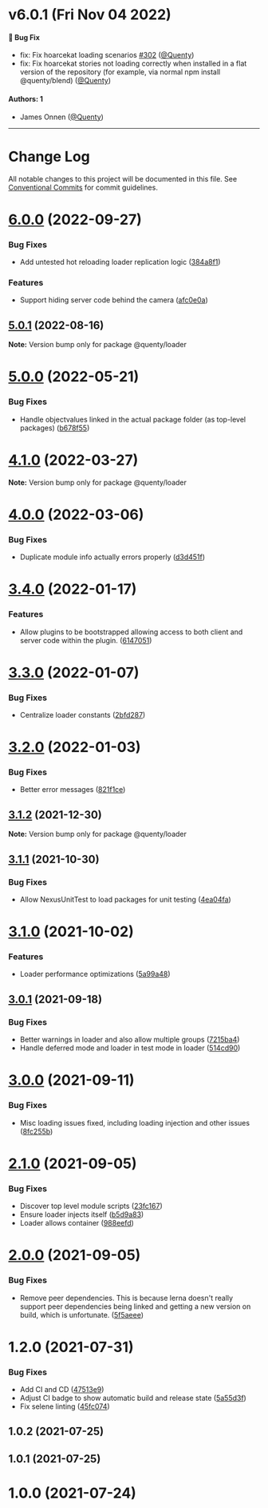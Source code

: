 # v6.0.1 (Fri Nov 04 2022)

#### 🐛 Bug Fix

- fix: Fix hoarcekat loading scenarios [#302](https://github.com/Quenty/NevermoreEngine/pull/302) ([@Quenty](https://github.com/Quenty))
- fix: Fix hoarcekat stories not loading correctly when installed in a flat version of the repository (for example, via normal npm install @quenty/blend) ([@Quenty](https://github.com/Quenty))

#### Authors: 1

- James Onnen ([@Quenty](https://github.com/Quenty))

---

# Change Log

All notable changes to this project will be documented in this file.
See [Conventional Commits](https://conventionalcommits.org) for commit guidelines.

# [6.0.0](https://github.com/Quenty/NevermoreEngine/compare/@quenty/loader@5.0.1...@quenty/loader@6.0.0) (2022-09-27)


### Bug Fixes

* Add untested hot reloading loader replication logic ([384a8f1](https://github.com/Quenty/NevermoreEngine/commit/384a8f166c781a6d67485d8cee1269915ba2a5ad))


### Features

* Support hiding server code behind the camera ([afc0e0a](https://github.com/Quenty/NevermoreEngine/commit/afc0e0a35592f68397d6db8108e7955b737ecfe0))





## [5.0.1](https://github.com/Quenty/NevermoreEngine/compare/@quenty/loader@5.0.0...@quenty/loader@5.0.1) (2022-08-16)

**Note:** Version bump only for package @quenty/loader





# [5.0.0](https://github.com/Quenty/NevermoreEngine/compare/@quenty/loader@4.1.0...@quenty/loader@5.0.0) (2022-05-21)


### Bug Fixes

* Handle objectvalues linked in the actual package folder (as top-level packages) ([b678f55](https://github.com/Quenty/NevermoreEngine/commit/b678f55989c30d9bab53724ca0573b8fea125aaf))





# [4.1.0](https://github.com/Quenty/NevermoreEngine/compare/@quenty/loader@4.0.0...@quenty/loader@4.1.0) (2022-03-27)

**Note:** Version bump only for package @quenty/loader





# [4.0.0](https://github.com/Quenty/NevermoreEngine/compare/@quenty/loader@3.4.0...@quenty/loader@4.0.0) (2022-03-06)


### Bug Fixes

* Duplicate module info actually errors properly ([d3d451f](https://github.com/Quenty/NevermoreEngine/commit/d3d451f24ecc3f6debeb802bd4de6b7276369403))





# [3.4.0](https://github.com/Quenty/NevermoreEngine/compare/@quenty/loader@3.3.0...@quenty/loader@3.4.0) (2022-01-17)


### Features

* Allow plugins to be bootstrapped allowing access to both client and server code within the plugin. ([6147051](https://github.com/Quenty/NevermoreEngine/commit/61470516702b7daa0ec020630556e7505e09aac1))





# [3.3.0](https://github.com/Quenty/NevermoreEngine/compare/@quenty/loader@3.2.0...@quenty/loader@3.3.0) (2022-01-07)


### Bug Fixes

* Centralize loader constants ([2bfd287](https://github.com/Quenty/NevermoreEngine/commit/2bfd287a369a6cbcd307a0983f47d246f1bf32a4))





# [3.2.0](https://github.com/Quenty/NevermoreEngine/compare/@quenty/loader@3.1.2...@quenty/loader@3.2.0) (2022-01-03)


### Bug Fixes

* Better error messages ([821f1ce](https://github.com/Quenty/NevermoreEngine/commit/821f1cefc9297c26c5aab2e414618de183857d21))





## [3.1.2](https://github.com/Quenty/NevermoreEngine/compare/@quenty/loader@3.1.1...@quenty/loader@3.1.2) (2021-12-30)

**Note:** Version bump only for package @quenty/loader





## [3.1.1](https://github.com/Quenty/NevermoreEngine/compare/@quenty/loader@3.1.0...@quenty/loader@3.1.1) (2021-10-30)


### Bug Fixes

* Allow NexusUnitTest to load packages for unit testing ([4ea04fa](https://github.com/Quenty/NevermoreEngine/commit/4ea04fa50d3908f71bd6f14a14ef4a74be6cdb00))





# [3.1.0](https://github.com/Quenty/NevermoreEngine/compare/@quenty/loader@3.0.1...@quenty/loader@3.1.0) (2021-10-02)


### Features

* Loader performance optimizations ([5a99a48](https://github.com/Quenty/NevermoreEngine/commit/5a99a4885685fce43c4214c088be459c5a18b4b5))





## [3.0.1](https://github.com/Quenty/NevermoreEngine/compare/@quenty/loader@3.0.0...@quenty/loader@3.0.1) (2021-09-18)


### Bug Fixes

* Better warnings in loader and also allow multiple groups ([7215ba4](https://github.com/Quenty/NevermoreEngine/commit/7215ba425e85bf5ad080d72f39d7645fa8e4fe06))
* Handle deferred mode and loader in test mode in loader ([514cd90](https://github.com/Quenty/NevermoreEngine/commit/514cd9043d20b6d2f2c019e920b19212b0dc96af))





# [3.0.0](https://github.com/Quenty/NevermoreEngine/compare/@quenty/loader@2.1.0...@quenty/loader@3.0.0) (2021-09-11)


### Bug Fixes

* Misc loading issues fixed, including loading injection and other issues ([8fc255b](https://github.com/Quenty/NevermoreEngine/commit/8fc255ba912c343f6c615f37c4e465abda0edac8))





# [2.1.0](https://github.com/Quenty/NevermoreEngine/compare/@quenty/loader@2.0.0...@quenty/loader@2.1.0) (2021-09-05)


### Bug Fixes

* Discover top level module scripts ([23fc167](https://github.com/Quenty/NevermoreEngine/commit/23fc1676f1140bb75e818e8aae0fb5fd514a5065))
* Ensure loader injects itself ([b5d9a83](https://github.com/Quenty/NevermoreEngine/commit/b5d9a838d0c8cb4df83bf606eb56c69b64c75002))
* Loader allows container ([988eefd](https://github.com/Quenty/NevermoreEngine/commit/988eefdfa26f4b547da829cf7ddf65a58747b7c8))





# [2.0.0](https://github.com/Quenty/NevermoreEngine/compare/@quenty/loader@1.2.0...@quenty/loader@2.0.0) (2021-09-05)


### Bug Fixes

* Remove peer dependencies. This is because lerna doesn't really support peer dependencies being linked and getting a new version on build, which is unfortunate. ([5f5aeee](https://github.com/Quenty/NevermoreEngine/commit/5f5aeeea8de9975435309e53679f0ef7064f9dd0))





# 1.2.0 (2021-07-31)


### Bug Fixes

* Add CI and CD ([47513e9](https://github.com/Quenty/NevermoreEngine/commit/47513e9b568162707534af132396dd8756947dd3))
* Adjust CI badge to show automatic build and release state ([5a55d3f](https://github.com/Quenty/NevermoreEngine/commit/5a55d3f19bf8d66a760d67da9b56ed47fab74656))
* Fix selene linting ([45fc074](https://github.com/Quenty/NevermoreEngine/commit/45fc07489ee59127ac6582689f19a0e87c1e5b5a))



## 1.0.2 (2021-07-25)



## 1.0.1 (2021-07-25)



# 1.0.0 (2021-07-24)
